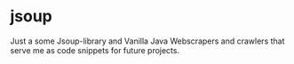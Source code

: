 # jsoup

Just a some Jsoup-library and Vanilla Java Webscrapers and crawlers that serve me as code snippets for future projects.
